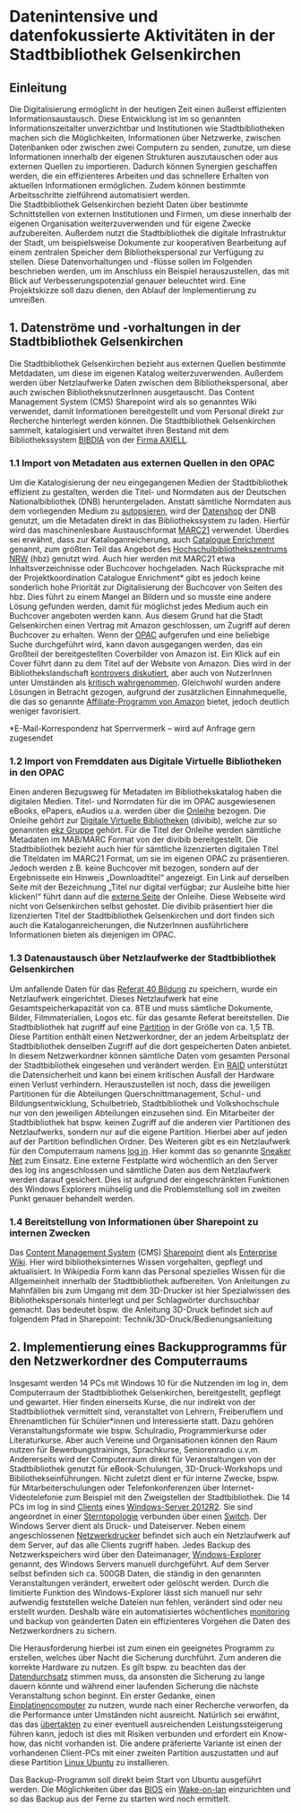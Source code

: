 # Datenintensive und datenfokussierte Aktivitäten in der Stadtbibliothek Gelsenkirchen

## Einleitung

Die Digitalisierung ermöglicht in der heutigen Zeit einen äußerst effizienten Informationsaustausch. Diese Entwicklung ist im so genannten Informationszeitalter unverzichtbar und Institutionen wie Stadtbibliotheken machen sich die Möglichkeiten, Informationen über Netzwerke, zwischen Datenbanken oder zwischen zwei Computern zu senden, zunutze, um diese Informationen innerhalb der eigenen Strukturen auszutauschen oder aus externen Quellen zu importieren. Dadurch können Synergien geschaffen werden, die ein effizienteres Arbeiten und das schnellere Erhalten von aktuellen Informationen ermöglichen. Zudem können bestimmte Arbeitsschritte zielführend automatisiert werden.   
Die Stadtbibliothek Gelsenkirchen bezieht Daten über bestimmte Schnittstellen von externen Institutionen und Firmen, um diese innerhalb der eigenen Organisation weiterzuverwenden und für eigene Zwecke aufzubereiten. Außerdem nutzt die Stadtbibliothek die digitale Infrastruktur der Stadt, um beispielsweise Dokumente zur kooperativen Bearbeitung auf einem zentralen Speicher dem Bibliothekspersonal zur Verfügung zu stellen. Diese Datenvorhaltungen und -flüsse sollen im Folgenden beschrieben werden, um im Anschluss ein Beispiel herauszustellen, das mit Blick auf Verbesserungspotenzial genauer beleuchtet wird. Eine Projektskizze soll dazu dienen, den Ablauf der Implementierung zu umreißen.

## 1. Datenströme und -vorhaltungen in der Stadtbibliothek Gelsenkirchen

Die Stadtbibliothek Gelsenkirchen bezieht aus externen Quellen bestimmte Metdadaten, um diese im eigenen Katalog weiterzuverwenden. Außerdem werden über Netzlaufwerke Daten zwischen dem Bibliothekspersonal, aber auch zwischen BibliotheksnutzerInnen ausgetauscht. Das Content Management System (CMS) Sharepoint wird als so genanntes Wiki verwendet, damit Informationen bereitgestellt und vom Personal direkt zur Recherche hinterlegt werden können. Die Stadtbibliothek Gelsenkirchen sammelt, katalogisiert und verwaltet ihren Bestand mit dem Bibliothekssystem [BIBDIA](https://www.axiell.de/bibdia/) von der [Firma AXIELL](https://www.axiell.de/). 

  ### 1.1 Import von Metadaten aus externen Quellen in den OPAC 

Um die Katalogisierung der neu eingegangenen Medien der Stadtbibliothek effizient zu gestalten, werden die Titel- und Normdaten aus der Deutschen Nationalbibliothek (DNB) heruntergeladen. Anstatt sämtliche Normdaten aus dem vorliegenden Medium zu [autopsieren](https://de.wikipedia.org/wiki/Autopsie_(Bibliothekswesen)), wird der [Datenshop](https://www.dnb.de/DE/Header/Hilfe/datenshop.html) der DNB genutzt, um die Metadaten direkt in das Bibliothekssystem zu laden. Hierfür wird das maschinenlesbare Austauschformat [MARC21](https://www.dnb.de/DE/Standardisierung/Formate/MARC21/marc21_node.html) verwendet. Überdies sei erwähnt, dass zur Kataloganreicherung, auch [Catalogue Enrichment](https://www.hbz-nrw.de/produkte/digitalisierung/catalogue-enrichment) genannt, zum größten Teil das Angebot des [Hochschulbibliothekszentrums NRW](https://www.hbz-nrw.de/ueber-uns) (hbz) genutzt wird. Auch hier werden mit MARC21 etwa Inhaltsverzeichnisse oder Buchcover hochgeladen. Nach Rücksprache mit der Projektkoordination Catalogue Enrichment* gibt es jedoch keine sonderlich hohe Priorität zur Digitalisierung der Buchcover von Seiten des hbz. Dies führt zu einem Mangel an Bildern und so musste eine andere Lösung gefunden werden, damit für möglichst jedes Medium auch ein Buchcover angeboten werden kann. Aus diesem Grund hat die Stadt Gelsenkirchen einen Vertrag mit Amazon geschlossen, um Zugriff auf deren Buchcover zu erhalten. Wenn der [OPAC](https://katalog.stadtbibliothek-ge.de/opax/de/qsim.html.S) aufgerufen und eine beliebige Suche durchgeführt wird, kann davon ausgegangen werden, das ein Großteil der bereitgestellten Coverbilder von Amazon ist. Ein Klick auf ein Cover führt dann zu dem Titel auf der Website von Amazon. Dies wird in der Bibliothekslandschaft [kontrovers diskutiert](https://www.kribiblio.de/?p=681), aber auch von NutzerInnen unter Umständen als [kritisch 
wahrgenommen](https://www.bib-info.de/verband/publikationen/aktuell.html?tx_ttnews%5Btt_news%5D=4524&cHash=d764971a32). Gleichwohl wurden andere Lösungen in Betracht gezogen, aufgrund der zusätzlichen Einnahmequelle, die das so genannte [Affiliate-Programm von Amazon](https://partnernet.amazon.de/) bietet, jedoch deutlich weniger favorisiert. 

*E-Mail-Korrespondenz hat Sperrvermerk – wird auf Anfrage gern zugesendet
 
  ### 1.2 Import von Fremddaten aus Digitale Virtuelle Bibliotheken in den OPAC 

Einen anderen Bezugsweg für Metadaten im Bibliothekskatalog haben die digitalen Medien. Titel- und Normdaten für die im OPAC ausgewiesenen eBooks, ePapers, eAudios u.a. werden über die [Onleihe](http://www.onleihe.net/) bezogen. Die Onleihe gehört zur [Digitale Virtuelle Bibliotheken](http://www.onleihe.net/unternehmen.html) (divibib), welche zur so genannten [ekz 
Gruppe](http://www.onleihe.net/unternehmen/die-ekz-gruppe.html) gehört. Für die Titel der Onleihe werden sämtliche Metadaten im MAB/MARC Format von der divibib bereitgestellt. Die Stadtbibliothek bezieht auch hier für sämtliche lizenzierten digitalen Titel die Titeldaten im MARC21 Format, um sie im eigenen OPAC zu präsentieren. Jedoch werden z.B. keine Buchcover mit bezogen, sondern auf der Ergebnisseite ein Hinweis „Downloadtitel“ angezeigt. Ein Link auf derselben Seite mit der Bezeichnung „Titel nur digital verfügbar; zur Ausleihe bitte hier klicken!“ führt dann auf die [externe Seite](https://ebib.onleihe.de/gelsenkirchen/frontend/welcome,51-0-0-100-0-0-1-0-0-0-0.html) der Onleihe. Diese Webseite wird nicht von Gelsenkirchen selbst gehostet. Die divibib präsentiert hier die lizenzierten Titel der Stadtbibliothek Gelsenkirchen und dort finden sich auch die Kataloganreicherungen, die NutzerInnen ausführlichere Informationen bieten als diejenigen im OPAC.

### 1.3 Datenaustausch über Netzlaufwerke der Stadtbibliothek Gelsenkirchen

Um anfallende Daten für das [Referat 40 Bildung](https://www.gelsenkirchen.de/de/rathaus/politik_und_verwaltung/Vorstandsbereiche_und_Dienststellen/33632-referat-40-bildung) zu speichern, wurde ein Netzlaufwerk eingerichtet. Dieses Netzlaufwerk hat eine Gesamtspeicherkapazität von ca. 8TB und muss sämtliche Dokumente, Bilder, Filmmaterialien, Logos etc. für das gesamte Referat bereitstellen. Die Stadtbibliothek hat zugriff auf eine [Partition](https://www.itwissen.info/partition-Partition.html) in der Größe von ca. 1,5 TB. Diese Partition enthält einen Netzwerkordner, der an jedem Arbeitsplatz der Stadtbibliothek denselben Zugriff auf die dort gespeicherten Daten anbietet. In diesem Netzwerkordner können sämtliche Daten vom gesamten Personal der Stadtbibliothek eingesehen und verändert werden. Ein [RAID](https://www.elektronik-kompendium.de/sites/com/1001011.htm) unterstützt die Datensicherheit und kann bei einem kritischen Ausfall der Hardware einen Verlust verhindern. Herauszustellen ist noch, dass die jeweiligen Partitionen für die Abteilungen Querschnittmanagement, Schul- und Bildungsentwicklung, Schulbetrieb, Stadtbibliothek und Volkshochschule nur von den jeweiligen Abteilungen einzusehen sind. Ein Mitarbeiter der Stadtbibliothek hat bspw. keinen Zugriff auf die anderen vier Partitionen des Netzlaufwerks, sondern nur auf die eigene Partition. Hierbei aber auf jeden auf der Partition befindlichen Ordner.
Des Weiteren gibt es ein Netzlaufwerk für den Computerraum namens [log in](https://stadtbibliothek.gelsenkirchen.de/Homepage/Bibliotheken/Medienzentrum/login.asp). Hier kommt das so genannte [Sneaker 
Net](https://www.bet.de/lexikon/sneakernet/) zum Einsatz. Eine externe Festplatte wird wöchentlich an den Server des log ins angeschlossen und sämtliche Daten aus dem Netzlaufwerk werden darauf gesichert. Dies ist aufgrund der eingeschränkten Funktionen des Windows Explorers mühselig und die Problemstellung soll im zweiten Punkt genauer behandelt werden.

  ### 1.4 Bereitstellung von Informationen über Sharepoint zu internen Zwecken
 
Das [Content Management System](https://wirtschaftslexikon.gabler.de/definition/content-management-system-cms-31303) (CMS) [Sharepoint](https://products.office.com/de-de/sharepoint/collaboration) dient als 
[Enterprise Wiki](https://it-service.network/blog/2017/07/20/enterprise-wiki-chancen-und-risiken/). Hier wird bibliotheksinternes Wissen vorgehalten, gepflegt und aktualisiert. In Wikipedia Form kann das Personal 
spezielles Wissen für die Allgemeinheit innerhalb der Stadtbibliothek aufbereiten. Von Anleitungen zu Mahnfällen bis zum Umgang mit dem 3D-Drucker ist hier Spezialwissen des Bibliothekspersonals hinterlegt und per Schlagwörter durchsuchbar gemacht. Das bedeutet bspw. die Anleitung 3D-Druck befindet sich auf folgendem Pfad in Sharepoint: Technik/3D-Druck/Bedienungsanleitung

## 2. Implementierung eines Backupprogramms für den Netzwerkordner des Computerraums

Insgesamt werden 14 PCs mit Windows 10 für die Nutzenden im log in, dem Computerraum der Stadtbibliothek Gelsenkirchen, bereitgestellt, gepflegt und gewartet. Hier finden einerseits Kurse, die nur indirekt von der Stadtbibliothek vermittelt sind, veranstaltet von Lehrern, Freiberuflern und Ehrenamtlichen für Schüler*innen und Interessierte statt. Dazu gehören Veranstaltungsformate wie bspw. Schulradio, Programmierkurse oder Literaturkurse. Aber auch Vereine und Organisationen können den Raum nutzen für Bewerbungstrainings, Sprachkurse, Seniorenradio u.v.m. Andererseits wird der Computerraum direkt für Veranstaltungen von der Stadtbibliothek genutzt für eBook-Schulungen, 3D-Druck-Workshops und Bibliothekseinführungen. Nicht zuletzt dient er für interne Zwecke, bspw. für Mitarbeiterschulungen oder Telefonkonferenzen über Internet-Videotelefonie zum Beispiel mit den Zweigstellen der Stadtbibliothek. 
Die 14 PCs im log in sind [Clients](https://www.itwissen.info/Client-client.html) eines [Windows-Server 2012R2](https://de.wikipedia.org/wiki/Microsoft_Windows_Server_2012#Windows_Server_2012_R2). Sie sind angeordnet in einer [Sterntopologie](https://www.itwissen.info/Sterntopologie-star-topology.html) verbunden über einen [Switch](https://www.itwissen.info/Switch-switch.html). Der Windows Server dient als Druck- und Dateiserver. Neben einem angeschlossenen [Netzwerkdrucker](https://www.itwissen.info/Netzwerkdrucker-network-printer.html) befindet sich auch ein Netzlaufwerk auf dem Server, auf das alle Clients zugriff haben. Jedes Backup des Netzwerkspeichers wird über den Dateimanager, [Windows-Explorer](https://de.wikipedia.org/wiki/Windows-Explorer) genannt, des Windows Servers manuell durchgeführt. Auf dem Server selbst befinden sich ca. 500GB Daten, die ständig in den genannten Veranstaltungen verändert, erweitert oder gelöscht werden. Durch die limitierte Funktion des Windows-Explorer lässt sich manuell nur sehr aufwendig feststellen welche Dateien nun fehlen, verändert sind oder neu erstellt wurden. Deshalb wäre ein automatisiertes wöchentliches [monitoring](https://www.itwissen.info/Monitoring-monitoring.html) und backup von geänderten Daten ein effizienteres Vorgehen die Daten des Netzwerkordners zu sichern.

Die Herausforderung hierbei ist zum einen ein geeignetes Programm zu erstellen, welches über Nacht die Sicherung durchführt. Zum anderen die korrekte Hardware zu nutzen. Es gilt bspw. zu beachten das der [Datendurchsatz](https://www.itwissen.info/Datendurchsatz-data-throughput.html) stimmen muss, da ansonsten die Sicherung zu lange dauern könnte und während einer laufenden Sicherung die nächste Veranstaltung schon beginnt. Ein erster Gedanke, einen [Einplatinencomputer](https://www.itwissen.info/Einplatinencomputer-single-board-computer-SBC.html) zu nutzen, wurde nach einer Recherche verworfen, da die Performance unter Umständen nicht ausreicht. Natürlich sei erwähnt, das das [übertakten](https://www.informatik-verstehen.de/lexikon/overclocking/) zu einer eventuell ausreichenden Leistungssteigerung führen kann, jedoch ist dies mit Risiken verbunden und erfordert ein Know-how, das nicht vorhanden ist. 
Die andere präferierte Variante ist einen der vorhandenen Client-PCs mit einer zweiten Partition auszustatten und auf diese Partition [Linux Ubuntu](https://www.itwissen.info/Ubuntu-ubuntu.html) zu installieren. 

Das Backup-Programm soll direkt beim Start von Ubuntu ausgeführt werden. Die Möglichkeiten über das [BIOS](https://de.wikipedia.org/wiki/BIOS) ein [Wake-on-lan](https://www.itwissen.info/WOL-wake-on-LAN.html) einzurichten und so das Backup aus der Ferne zu starten wird noch ermittelt. 


